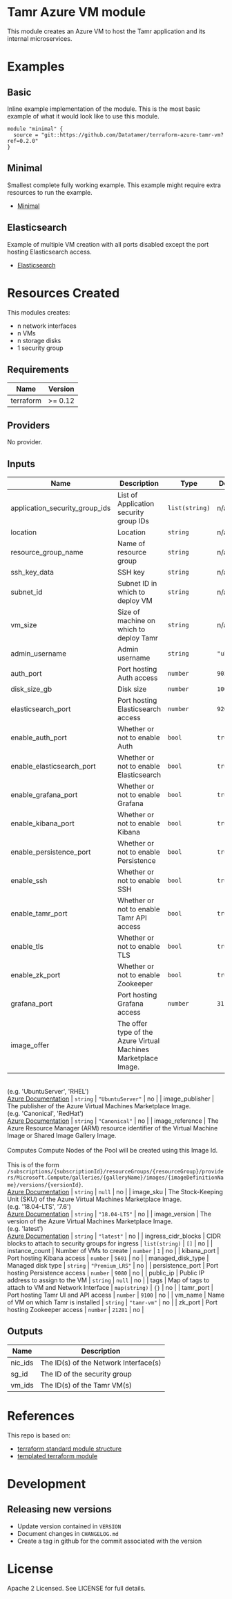 # Tamr Azure VM module

This module creates an Azure VM to host the Tamr application and its
internal microservices.

# Examples
## Basic
Inline example implementation of the module.  This is the most basic example of what it would look like to use this module.
```
module "minimal" {
  source = "git::https://github.com/Datatamer/terraform-azure-tamr-vm?ref=0.2.0"
}
```
## Minimal
Smallest complete fully working example. This example might require extra resources to run the example.
- [Minimal](https://github.com/Datatamer/terraform-azure-tamr-vm/tree/master/examples/minimal)

## Elasticsearch
Example of multiple VM creation with all ports disabled except the port hosting Elasticsearch access.
- [Elasticsearch](https://github.com/Datatamer/terraform-azure-tamr-vm/tree/master/examples/elasticsearch)

# Resources Created
This modules creates:
* n network interfaces
* n VMs
* n storage disks
* 1 security group

<!-- BEGINNING OF PRE-COMMIT-TERRAFORM DOCS HOOK -->
## Requirements

| Name | Version |
|------|---------|
| terraform | >= 0.12 |

## Providers

No provider.

## Inputs

| Name | Description | Type | Default | Required |
|------|-------------|------|---------|:--------:|
| application\_security\_group\_ids | List of Application security group IDs | `list(string)` | n/a | yes |
| location | Location | `string` | n/a | yes |
| resource\_group\_name | Name of resource group | `string` | n/a | yes |
| ssh\_key\_data | SSH key | `string` | n/a | yes |
| subnet\_id | Subnet ID in which to deploy VM | `string` | n/a | yes |
| vm\_size | Size of machine on which to deploy Tamr | `string` | n/a | yes |
| admin\_username | Admin username | `string` | `"ubuntu"` | no |
| auth\_port | Port hosting Auth access | `number` | `9020` | no |
| disk\_size\_gb | Disk size | `number` | `1000` | no |
| elasticsearch\_port | Port hosting Elasticsearch access | `number` | `9200` | no |
| enable\_auth\_port | Whether or not to enable Auth | `bool` | `true` | no |
| enable\_elasticsearch\_port | Whether or not to enable Elasticsearch | `bool` | `true` | no |
| enable\_grafana\_port | Whether or not to enable Grafana | `bool` | `true` | no |
| enable\_kibana\_port | Whether or not to enable Kibana | `bool` | `true` | no |
| enable\_persistence\_port | Whether or not to enable Persistence | `bool` | `true` | no |
| enable\_ssh | Whether or not to enable SSH | `bool` | `true` | no |
| enable\_tamr\_port | Whether or not to enable Tamr API access | `bool` | `true` | no |
| enable\_tls | Whether or not to enable TLS | `bool` | `true` | no |
| enable\_zk\_port | Whether or not to enable Zookeeper | `bool` | `true` | no |
| grafana\_port | Port hosting Grafana access | `number` | `31101` | no |
| image\_offer | The offer type of the Azure Virtual Machines Marketplace Image.<br>  (e.g. 'UbuntuServer', 'RHEL')<br>  [Azure Documentation](https://docs.microsoft.com/en-us/dotnet/api/microsoft.azure.batch.imagereference.offer) | `string` | `"UbuntuServer"` | no |
| image\_publisher | The publisher of the Azure Virtual Machines Marketplace Image.<br>  (e.g. 'Canonical', 'RedHat')<br>  [Azure Documentation](https://docs.microsoft.com/en-us/dotnet/api/microsoft.azure.batch.imagereference.publisher) | `string` | `"Canonical"` | no |
| image\_reference | The Azure Resource Manager (ARM) resource identifier of the Virtual Machine Image or Shared Image Gallery Image.  <br>  Computes Compute Nodes of the Pool will be created using this Image Id.  <br>  This is of the form `/subscriptions/{subscriptionId}/resourceGroups/{resourceGroup}/providers/Microsoft.Compute/galleries/{galleryName}/images/{imageDefinitionName}/versions/{versionId}`.<br>  [Azure Documentation](https://docs.microsoft.com/en-us/dotnet/api/microsoft.azure.batch.imagereference.virtualmachineimageid) | `string` | `null` | no |
| image\_sku | The Stock-Keeping Unit (SKU) of the Azure Virtual Machines Marketplace Image.<br>  (e.g. '18.04-LTS', '7.6')<br>  [Azure Documentation](https://docs.microsoft.com/en-us/dotnet/api/microsoft.azure.batch.imagereference.sku) | `string` | `"18.04-LTS"` | no |
| image\_version | The version of the Azure Virtual Machines Marketplace Image.<br>  (e.g. 'latest')<br>  [Azure Documentation](https://docs.microsoft.com/en-us/dotnet/api/microsoft.azure.batch.imagereference.version) | `string` | `"latest"` | no |
| ingress\_cidr\_blocks | CIDR blocks to attach to security groups for ingress | `list(string)` | `[]` | no |
| instance\_count | Number of VMs to create | `number` | `1` | no |
| kibana\_port | Port hosting Kibana access | `number` | `5601` | no |
| managed\_disk\_type | Managed disk type | `string` | `"Premium_LRS"` | no |
| persistence\_port | Port hosting Persistence access | `number` | `9080` | no |
| public\_ip | Public IP address to assign to the VM | `string` | `null` | no |
| tags | Map of tags to attach to VM and Network Interface | `map(string)` | `{}` | no |
| tamr\_port | Port hosting Tamr UI and API access | `number` | `9100` | no |
| vm\_name | Name of VM on which Tamr is installed | `string` | `"tamr-vm"` | no |
| zk\_port | Port hosting Zookeeper access | `number` | `21281` | no |

## Outputs

| Name | Description |
|------|-------------|
| nic\_ids | The ID(s) of the Network Interface(s) |
| sg\_id | The ID of the security group |
| vm\_ids | The ID(s) of the Tamr VM(s) |

<!-- END OF PRE-COMMIT-TERRAFORM DOCS HOOK -->

# References
This repo is based on:
* [terraform standard module structure](https://www.terraform.io/docs/modules/index.html#standard-module-structure)
* [templated terraform module](https://github.com/tmknom/template-terraform-module)

# Development
## Releasing new versions
* Update version contained in `VERSION`
* Document changes in `CHANGELOG.md`
* Create a tag in github for the commit associated with the version

# License
Apache 2 Licensed. See LICENSE for full details.
